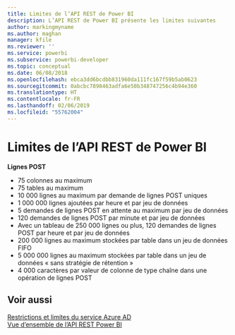 ```yaml
---
title: Limites de l’API REST de Power BI
description: L’API REST de Power BI présente les limites suivantes
author: markingmyname
ms.author: maghan
manager: kfile
ms.reviewer: ''
ms.service: powerbi
ms.subservice: powerbi-developer
ms.topic: conceptual
ms.date: 06/08/2018
ms.openlocfilehash: ebca3dd6bcdbb831960da111fc167f59b5ab0623
ms.sourcegitcommit: 0abcbc7898463adfa6e50b348747256c4b94e360
ms.translationtype: HT
ms.contentlocale: fr-FR
ms.lasthandoff: 02/06/2019
ms.locfileid: "55762004"
---
```

# <a name="power-bi-rest-api-limitations"></a>Limites de l’API REST de Power BI  
  
**Lignes POST**
  
* 75 colonnes au maximum
* 75 tables au maximum
* 10 000 lignes au maximum par demande de lignes POST uniques  
* 1 000 000 lignes ajoutées par heure et par jeu de données  
* 5 demandes de lignes POST en attente au maximum par jeu de données  
* 120 demandes de lignes POST par minute et par jeu de données
* Avec un tableau de 250 000 lignes ou plus, 120 demandes de lignes POST par heure et par jeu de données
* 200 000 lignes au maximum stockées par table dans un jeu de données FIFO
* 5 000 000 lignes au maximum stockées par table dans un jeu de données « sans stratégie de rétention »  
* 4 000 caractères par valeur de colonne de type chaîne dans une opération de lignes POST
  
## <a name="see-also"></a>Voir aussi

[Restrictions et limites du service Azure AD](https://docs.microsoft.com/azure/active-directory/active-directory-service-limits-restrictions)   
[Vue d’ensemble de l’API REST Power BI](https://docs.microsoft.com/rest/api/power-bi/)